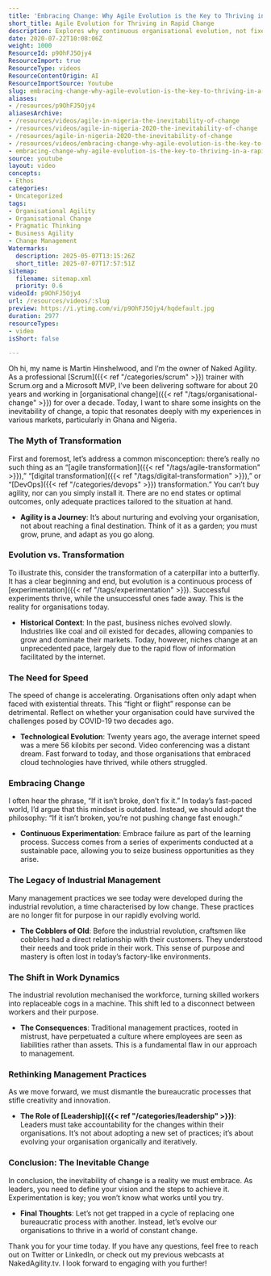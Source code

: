 ```yaml
---
title: 'Embracing Change: Why Agile Evolution is the Key to Thriving in a Rapidly Shifting World'
short_title: Agile Evolution for Thriving in Rapid Change
description: Explores why continuous organisational evolution, not fixed transformations, is essential for adapting to rapid change, fostering agility, and enabling sustainable growth.
date: 2020-07-22T10:08:06Z
weight: 1000
ResourceId: p9OhFJ5Ojy4
ResourceImport: true
ResourceType: videos
ResourceContentOrigin: AI
ResourceImportSource: Youtube
slug: embracing-change-why-agile-evolution-is-the-key-to-thriving-in-a-rapidly-shifting-world
aliases:
- /resources/p9OhFJ5Ojy4
aliasesArchive:
- /resources/videos/agile-in-nigeria-the-inevitability-of-change
- /resources/videos/agile-in-nigeria-2020-the-inevitability-of-change
- /resources/agile-in-nigeria-2020-the-inevitability-of-change
- /resources/videos/embracing-change-why-agile-evolution-is-the-key-to-thriving-in-a-rapidly-shifting-world
- embracing-change-why-agile-evolution-is-the-key-to-thriving-in-a-rapidly-shifting-world
source: youtube
layout: video
concepts:
- Ethos
categories:
- Uncategorized
tags:
- Organisational Agility
- Organisational Change
- Pragmatic Thinking
- Business Agility
- Change Management
Watermarks:
  description: 2025-05-07T13:15:26Z
  short_title: 2025-07-07T17:57:51Z
sitemap:
  filename: sitemap.xml
  priority: 0.6
videoId: p9OhFJ5Ojy4
url: /resources/videos/:slug
preview: https://i.ytimg.com/vi/p9OhFJ5Ojy4/hqdefault.jpg
duration: 2977
resourceTypes:
- video
isShort: false

---
```

Oh hi, my name is Martin Hinshelwood, and I’m the owner of Naked Agility. As a professional [Scrum]({{< ref "/categories/scrum" >}}) trainer with Scrum.org and a Microsoft MVP, I’ve been delivering software for about 20 years and working in [organisational change]({{< ref "/tags/organisational-change" >}}) for over a decade. Today, I want to share some insights on the inevitability of change, a topic that resonates deeply with my experiences in various markets, particularly in Ghana and Nigeria.

### The Myth of Transformation

First and foremost, let’s address a common misconception: there’s really no such thing as an “[agile transformation]({{< ref "/tags/agile-transformation" >}}),” “[digital transformation]({{< ref "/tags/digital-transformation" >}}),” or “[DevOps]({{< ref "/categories/devops" >}}) transformation.” You can’t buy agility, nor can you simply install it. There are no end states or optimal outcomes, only adequate practices tailored to the situation at hand. 

- **Agility is a Journey**: It’s about nurturing and evolving your organisation, not about reaching a final destination. Think of it as a garden; you must grow, prune, and adapt as you go along.

### Evolution vs. Transformation

To illustrate this, consider the transformation of a caterpillar into a butterfly. It has a clear beginning and end, but evolution is a continuous process of [experimentation]({{< ref "/tags/experimentation" >}}). Successful experiments thrive, while the unsuccessful ones fade away. This is the reality for organisations today.

- **Historical Context**: In the past, business niches evolved slowly. Industries like coal and oil existed for decades, allowing companies to grow and dominate their markets. Today, however, niches change at an unprecedented pace, largely due to the rapid flow of information facilitated by the internet.

### The Need for Speed

The speed of change is accelerating. Organisations often only adapt when faced with existential threats. This “fight or flight” response can be detrimental. Reflect on whether your organisation could have survived the challenges posed by COVID-19 two decades ago. 

- **Technological Evolution**: Twenty years ago, the average internet speed was a mere 56 kilobits per second. Video conferencing was a distant dream. Fast forward to today, and those organisations that embraced cloud technologies have thrived, while others struggled.

### Embracing Change

I often hear the phrase, “If it isn’t broke, don’t fix it.” In today’s fast-paced world, I’d argue that this mindset is outdated. Instead, we should adopt the philosophy: “If it isn’t broken, you’re not pushing change fast enough.” 

- **Continuous Experimentation**: Embrace failure as part of the learning process. Success comes from a series of experiments conducted at a sustainable pace, allowing you to seize business opportunities as they arise.

### The Legacy of Industrial Management

Many management practices we see today were developed during the industrial revolution, a time characterised by low change. These practices are no longer fit for purpose in our rapidly evolving world. 

- **The Cobblers of Old**: Before the industrial revolution, craftsmen like cobblers had a direct relationship with their customers. They understood their needs and took pride in their work. This sense of purpose and mastery is often lost in today’s factory-like environments.

### The Shift in Work Dynamics

The industrial revolution mechanised the workforce, turning skilled workers into replaceable cogs in a machine. This shift led to a disconnect between workers and their purpose. 

- **The Consequences**: Traditional management practices, rooted in mistrust, have perpetuated a culture where employees are seen as liabilities rather than assets. This is a fundamental flaw in our approach to management.

### Rethinking Management Practices

As we move forward, we must dismantle the bureaucratic processes that stifle creativity and innovation. 

- **The Role of [Leadership]({{< ref "/categories/leadership" >}})**: Leaders must take accountability for the changes within their organisations. It’s not about adopting a new set of practices; it’s about evolving your organisation organically and iteratively.

### Conclusion: The Inevitable Change

In conclusion, the inevitability of change is a reality we must embrace. As leaders, you need to define your vision and the steps to achieve it. Experimentation is key; you won’t know what works until you try. 

- **Final Thoughts**: Let’s not get trapped in a cycle of replacing one bureaucratic process with another. Instead, let’s evolve our organisations to thrive in a world of constant change. 

Thank you for your time today. If you have any questions, feel free to reach out on Twitter or LinkedIn, or check out my previous webcasts at NakedAgility.tv. I look forward to engaging with you further!
